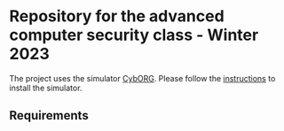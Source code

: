 # Repository for the advanced computer security class - Winter 2023

The project uses the simulator [CybORG](https://github.com/cage-challenge/cage-challenge-2/tree/main). Please follow the [instructions](\https://github.com/cage-challenge/cage-challenge-2/tree/main/CybORG) to install the simulator.

## Requirements

